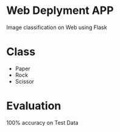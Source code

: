 # Web Deplyment APP
Image classification on Web using Flask
# Class
- Paper
- Rock
- Scissor
# Evaluation
100% accuracy on Test Data
